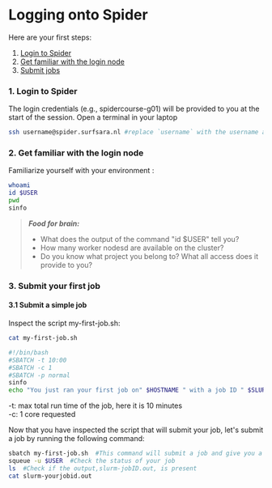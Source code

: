 # Logging onto Spider

Here are your first steps:

1. [Login to Spider](#spider-login)
2. [Get familiar with the login node](#spider-env)
3. [Submit jobs](#job-submit)

### <a name="spider-login"></a> 1. Login to Spider

The login credentials (e.g., spidercourse-g01) will be  provided to you at the start of the session. Open a terminal in your laptop 
    
 ```sh
 ssh username@spider.surfsara.nl #replace `username` with the username assigned to you
 ```
  
### <a name="cartesius-env"></a> 2. Get familiar with the login node

Familiarize yourself with your environment :

 ```sh
 whoami
 id $USER
 pwd
 sinfo
```

> **_Food for brain:_**
>
> * What does the output of the command "id $USER" tell you?
> * How many worker nodesd are available on the cluster?
> * Do you know what project you belong to? What all access does it provide to you?


### <a name="job-submit"></a> 3. Submit your first job

#### 3.1 Submit a simple job 

Inspect the script my-first-job.sh:
  
 ```sh
 cat my-first-job.sh
 
 #!/bin/bash
 #SBATCH -t 10:00
 #SBATCH -c 1
 #SBATCH -p normal
 sinfo
 echo "You just ran your first job on" $HOSTNAME " with a job ID " $SLURM_JOBID
 ```
 -t: max total run time of the job, here it is 10 minutes  
 -c: 1 core requested
 
Now that you have inspected the script that will submit your job, let's submit a job by running the following command:
  
 ```sh
 sbatch my-first-job.sh  #This command will submit a job and give you a job ID in return
 squeue -u $USER  #Check the status of your job
 ls  #Check if the output,slurm-jobID.out, is present
 cat slurm-yourjobid.out
 ```
 
